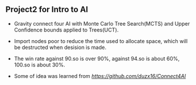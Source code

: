 ## Project2 for Intro to AI

* Gravity connect four AI with Monte Carlo Tree Search(MCTS) and Upper Confidence bounds applied to Trees(UCT).

* Import nodes poor to reduce the time used to allocate space, which will be destructed when desision is made.

* The win rate against 90.so is over 90%, against 94.so is about 60%, 100.so is about 30%.

* Some of idea was learned from *https://github.com/duzx16/Connect4AI*
